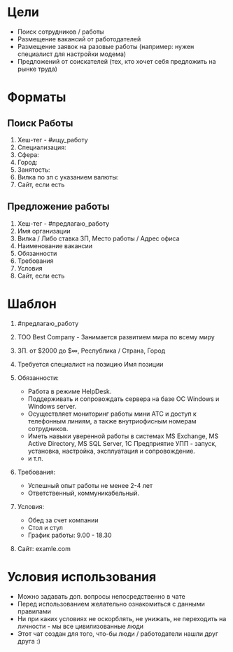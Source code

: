 # Цели
* Поиск сотрудников / работы
* Размещение вакансий от работодателей
* Размещение заявок на разовые работы (например: нужен специалист для настройки модема)
* Предложений от соискателей (тех, кто хочет себя предложить на рынке труда)

# Форматы
## Поиск Работы
1. Хеш-тег - #ищу_работу
2. Специализация:
3. Сфера:
4. Город:
5. Занятость:
6. Вилка по зп с указанием валюты:
7. Сайт, если есть


## Предложение работы
1. Хеш-тег - #предлагаю_работу
2. Имя организации
3. Вилка / Либо ставка ЗП, Место работы / Адрес офиса
4. Наименование вакансии
5. Обязанности
6. Требования
7. Условия
8. Сайт, если есть

# Шаблон
1. #предлагаю_работу
2. ТОО Best Company - Занимается развитием мира по всему миру
3. ЗП. от $2000 до $∞, Республика / Страна, Город
4. Требуется специалист на позицию Имя позиции
5. Обязанности:

   * Работа в режиме HelpDesk.
   * Поддерживать и сопровождать сервера на базе ОС Windows и Windows server.
   * Осуществляет мониторинг работы мини АТС и доступ к телефонным линиям, а также внутриофисным номерам сотрудников.
   * Иметь навыки уверенной работы в системах MS Exchange, MS Active Directory, MS SQL Server, 1С Предприятие УПП - запуск, установка, настройка, эксплуатация и сопровождение.
   * и т.п.
6. Требования:

   * Успешный опыт работы не менее 2-4 лет
   * Ответственный, коммуникабельный.
7. Условия:

   * Обед за счет компании
   * Стол и стул
   * График работы: 9.00 - 18.30
8. Сайт: examle.com

# Условия использования
* Можно задавать доп. вопросы непосредственно в чате
* Перед использованием желательно ознакомиться с данными правилами
* Ни при каких условиях не оскорблять, не унижать, не переходить на личности - мы все цивилизованные люди
* Этот чат создан для того, что-бы люди / работодатели нашли друг друга :)
